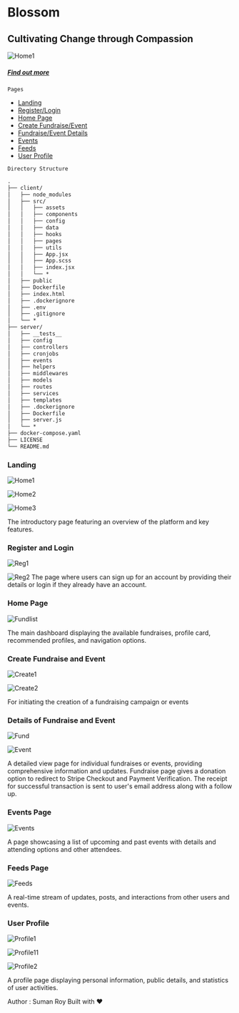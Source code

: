 # Blossom
## Cultivating Change through Compassion
![Home1](https://github.com/user-attachments/assets/5cd49e3d-206d-407e-adfc-d4d17b1ced37)
<h5><a href="https://blossom-web-v1.vercel.app/about" target="_blank">Find out more</a></h5>

`Pages`
<ul>
<li><a href="#Landing">Landing</a></li>
<li><a href="#Register">Register/Login</a></li>
<li><a href="#HomePage">Home Page</a></li>
<li><a href="#Create">Create Fundraise/Event</a></li>
<li><a href="#Details">Fundraise/Event Details</a></li>
<li><a href="#Events">Events</a></li>
<li><a href="#Feeds">Feeds</a></li>
<li><a href="#UserProfile">User Profile</a></li>
</ul>

`Directory Structure`
```md
.
├── client/
│   ├── node_modules
│   ├── src/
│   │   ├── assets
│   │   ├── components
│   │   ├── config
│   │   ├── data
│   │   ├── hooks
│   │   ├── pages
│   │   ├── utils
│   │   ├── App.jsx
│   │   ├── App.scss
│   │   ├── index.jsx
│   │   └── *
│   ├── public
│   ├── Dockerfile
│   ├── index.html
│   ├── .dockerignore
│   ├── .env
│   ├── .gitignore
│   └── *
├── server/
│   ├── __tests__
│   ├── config
│   ├── controllers
│   ├── cronjobs
│   ├── events
│   ├── helpers
│   ├── middlewares
│   ├── models
│   ├── routes
│   ├── services
│   ├── templates
│   ├── .dockerignore
│   ├── Dockerfile
│   ├── server.js
│   └── *
├── docker-compose.yaml
├── LICENSE
└── README.md
```

<div id="Landing">
<h3>Landing</h3>
  
![Home1](https://github.com/user-attachments/assets/5cd49e3d-206d-407e-adfc-d4d17b1ced37)
  
![Home2](https://github.com/user-attachments/assets/6ee203a4-ec12-44ec-be78-138a53c7c2b5)

![Home3](https://github.com/user-attachments/assets/4223b697-8977-4148-8951-9ef311bcbedd)

The introductory page featuring an overview of the platform and key features.
</div>

<div id="Register">
<h3>Register and Login</h3>
  
![Reg1](https://github.com/user-attachments/assets/0a1651bc-2cf9-488e-8ba4-2c8e5d9bbfc4)
  
![Reg2](https://github.com/user-attachments/assets/9ff90eb2-7988-413b-9139-5504c5d6be07)
The page where users can sign up for an account by providing their details or login if they already have an account.
</div>

<div id="HomePage">
<h3>Home Page</h3>
  
![Fundlist](https://github.com/user-attachments/assets/251b66c3-cdc3-4dad-af63-98c35abc99d1)

The main dashboard displaying the available fundraises, profile card, recommended profiles, and navigation options.
</div>

<div id="Create">
<h3>Create Fundraise and Event</h3>
  
![Create1](https://github.com/user-attachments/assets/33519583-4d5c-4177-991c-dce72da964f6)

![Create2](https://github.com/user-attachments/assets/bb51a93f-9901-4c03-a25b-146d90932821)

For initiating the creation of a fundraising campaign or events
</div>

<div id="Details">
<h3>Details of Fundraise and Event</h3>
  
![Fund](https://github.com/user-attachments/assets/ea2d7374-80ce-450c-95a4-1e67bf8a1517)

![Event](https://github.com/user-attachments/assets/c2cc8fa4-9410-4622-b9ce-ed1fc417a4c5)

A detailed view page for individual fundraises or events, providing comprehensive information and updates. Fundraise page gives a donation option to redirect to Stripe Checkout and Payment Verification. The receipt for successful transaction is sent to user's email address along with a follow up.
</div>

<div id="Events">
<h3>Events Page</h3>
  
![Events](https://github.com/user-attachments/assets/ccce0a9f-63a2-41dc-aa2e-4fd6dc01f57a)

A page showcasing a list of upcoming and past events with details and attending options and other attendees.
</div>

<div id="Feeds">
<h3>Feeds Page</h3>
  
![Feeds](https://github.com/user-attachments/assets/71f7c1a9-534e-491a-b0fe-1ceb54bfb14c)

A real-time stream of updates, posts, and interactions from other users and events.
</div>


<div id="UserProfile">
<h3>User Profile</h3>

![Profile1](https://github.com/user-attachments/assets/5a6310ce-ddfc-42b7-b91f-850f6005b655)

![Profile11](https://github.com/user-attachments/assets/a625970f-6c80-4a71-91c2-99082c75e5c9)

![Profile2](https://github.com/user-attachments/assets/85347a26-3d68-4d71-9458-161c05f46696)

A profile page displaying personal information, public details, and statistics of user activities.
</div>

Author : Suman Roy
Built with ❤️
